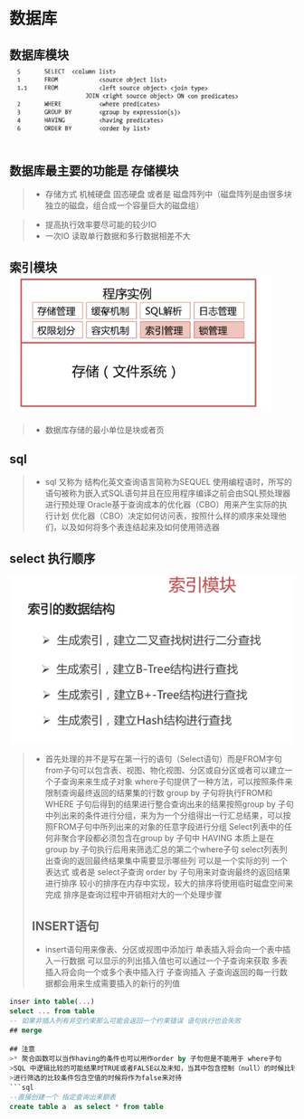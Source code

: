 # 数据库

## 数据库模块![](https://github.com/lh1228216717/knowledgeBase/blob/master/%E6%95%B0%E6%8D%AE%E5%BA%93/img/%E6%89%A7%E8%A1%8C%E9%A1%BA%E5%BA%8F.png?raw=true)
##  数据库最主要的功能是 存储模块
>* 存储方式 机械硬盘 固态硬盘 或者是 磁盘阵列中（磁盘阵列是由很多块独立的磁盘，组合成一个容量巨大的磁盘组）

> * 提高执行效率要尽可能的较少IO
> * 一次IO 读取单行数据和多行数据相差不大
## 索引模块![](https://github.com/lh1228216717/knowledgeBase/blob/master/%E6%95%B0%E6%8D%AE%E5%BA%93/img/%E6%95%B0%E6%8D%AE%E5%BA%93%E5%85%AB%E5%A4%A7%E6%A8%A1%E5%9D%97.png?raw=true)
>* 数据库存储的最小单位是块或者页
##  sql 
>* sql 又称为 结构化英文查询语言简称为SEQUEL
>使用编程语时，所写的语句被称为嵌入式SQL语句并且在应用程序编译之前会由SQL预处理器进行预处理
>Oracle基于查询成本的优化器（CBO）用来产生实际的执行计划
>优化器（CBO）决定如何访问表，按照什么样的顺序来处理他们，以及如何将多个表连结起来及如何使用筛选器
## select 执行顺序
![oracle执行顺序](https://github.com/lh1228216717/knowledgeBase/blob/master/%E6%95%B0%E6%8D%AE%E5%BA%93/img/%E7%B4%A2%E5%BC%95%E6%A8%A1%E5%9D%97.png?raw=true)
>* 首先处理的并不是写在第一行的语句（Select语句）而是FROM字句
>from子句可以包含表、视图、物化视图、分区或自分区或者可以建立一个子查询来来生成子对象
>where子句提供了一种方法，可以按照条件来限制查询最终返回的结果集的行数
>group by 子句将执行FROM和WHERE 子句后得到的结果进行整合查询出来的结果按照group by 子句中列出来的条件进行分组，来为为一个分组得出一行汇总结果，可以按照FROM子句中所列出来的对象的任意字段进行分组 
>Select列表中的任何非聚合字段都必须包含在group by 子句中
>HAVING 本质上是在group by 子句执行后用来筛选汇总的第二个where子句
>select列表列出查询的返回最终结果集中需要显示哪些列 可以是一个实际的列 一个表达式 或者是 select子查询
>order by 子句用来对查询最终的返回结果进行排序
>较小的排序在内存中实现，较大的排序将使用临时磁盘空间来完成 排序是查询过程中开销相对大的一个处理步骤
>## INSERT语句
>* insert语句用来像表、分区或视图中添加行
>单表插入将会向一个表中插入一行数据 可以显示的列出插入值也可以通过一个子查询来获取
>多表插入将会向一个或多个表中插入行
>子查询插入 子查询返回的每一行数据都会用来生成需要插入的新行的列值
```sql
inser into table(...)
select ... from table
-- 如果非插入列有非空约束那么可能会返回一个约束错误 语句执行也会失败
## merge

## 注意
>* 聚合函数可以当作having的条件也可以用作order by 子句但是不能用于 where子句 
>SQL 中逻辑比较的可能结果时TRUE或者FALSE以及未知，当其中包含控制（null）的时候比较的结果就会时未知，空值与任何值作比较或者用在表达式中都会得到空值，或者是未知一个空值代表一个响应值的缺失并且可能因为SQL语言中的不同部分对空值的处理不同而令人费解
>进行筛选的比较条件包含空值的时候将作为false来对待
```sql
--直接创建一个 指定查询出来额表
create table a  as select * from table
```
